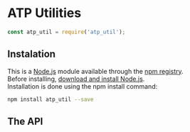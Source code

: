 # ATP Utilities

```js
const atp_util = require('atp_util');
```

## Instalation 
This is a [Node.js](https://nodejs.org/en/) module available through the [npm registry](https://www.npmjs.com/).  
Before installing, [download and install Node.js](https://nodejs.org/en/download/).  
Installation is done using the npm install command:
```bash
npm install atp_util --save
```
## The API